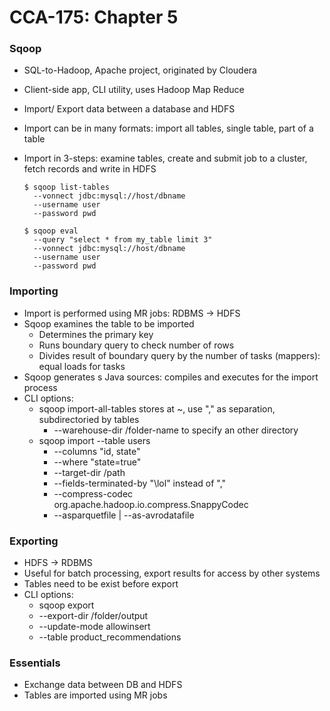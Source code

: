 # CCA-175: Chapter 5

### Sqoop

- SQL-to-Hadoop, Apache project, originated by Cloudera
- Client-side app, CLI utility, uses Hadoop Map Reduce


- Import/ Export data between a database and HDFS

- Import can be in many formats: import all tables, single table, part of a table

- Import in 3-steps: examine tables, create and submit job to a cluster, fetch records and write in HDFS

  ```
  $ sqoop list-tables
    --vonnect jdbc:mysql://host/dbname
    --username user
    --password pwd
  ```

  ```
  $ sqoop eval
    --query "select * from my_table limit 3"
    --vonnect jdbc:mysql://host/dbname
    --username user
    --password pwd
  ```

### Importing

- Import is performed using MR jobs: RDBMS -> HDFS
- Sqoop examines the table to be imported
  - Determines the primary key
  - Runs boundary query to check number of rows
  - Divides result of boundary query by the number of tasks (mappers): equal loads for tasks
- Sqoop generates s Java sources: compiles and executes for the import process
- CLI options:
  - sqoop import-all-tables stores at ~, use "," as separation, subdirectoried by tables 
    - --warehouse-dir /folder-name to specify an other directory
  - sqoop import --table users 
    - --columns "id, state" 
    - --where "state=true"
    - --target-dir /path
    - --fields-terminated-by "\lol" instead of ","
    - --compress-codec org.apache.hadoop.io.compress.SnappyCodec
    - --asparquetfile | --as-avrodatafile

### Exporting

- HDFS -> RDBMS
- Useful for batch processing, export results for access by other systems
- Tables need to be exist before export
- CLI options:
  - sqoop export
  - --export-dir /folder/output
  - --update-mode allowinsert
  - --table product_recommendations

### Essentials

- Exchange data between DB and HDFS
- Tables are imported using MR jobs